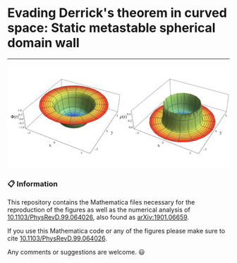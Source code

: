 # Evading Derrick's theorem in curved space: Static metastable spherical domain wall
------------------
<p align="center">
<img src="fig_info.jpg" width="700" title="Figure_1" />
</p>

### :clipboard: Information

This repository contains the Mathematica files necessary for the reproduction of the figures as well as the numerical analysis of [10.1103/PhysRevD.99.064026](https://journals.aps.org/prd/abstract/10.1103/PhysRevD.99.064026), also found as [arXiv:1901.06659](https://arxiv.org/pdf/1901.06659.pdf).

If you use this Mathematica code or any of the figures please make sure to cite [10.1103/PhysRevD.99.064026](https://journals.aps.org/prd/abstract/10.1103/PhysRevD.99.064026).

Any comments or suggestions are welcome. :smiley:
